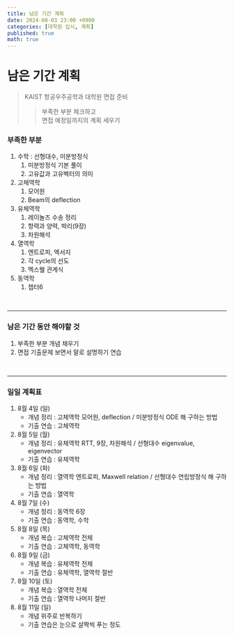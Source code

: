 ```yaml
---
title: 남은 기간 계획
date: 2024-08-03 23:00 +0900
categories: [대학원 입시, 계획]
published: true
math: true
---
```


# 남은 기간 계획


> KAIST 항공우주공학과 대학원 면접 준비
>> 부족한 부분 체크하고<br>
>> 면접 예정일까지의 계획 세우기



### 부족한 부분
1. 수학 : 선형대수, 미분방정식
   1. 미분방정식 기본 풀이
   2. 고유값과 고유벡터의 의미
2. 고체역학
   1. 모어원
   2. Beam의 deflection
3. 유체역학
   1. 레이놀즈 수송 정리
   2. 항력과 양력, 박리(9장)
   3. 차원해석
4. 열역학
   1. 엔트로피, 엑서지
   2. 각 cycle의 선도
   3. 멕스웰 관계식
5. 동역학
   1. 챕터6

<br>

***
### 남은 기간 동안 해야할 것
1. 부족한 부분 개념 채우기
2. 면접 기출문제 보면서 말로 설명하기 연습

<br>

***
### 일일 계획표
1. 8월 4일 (일)
   * 개념 정리 : 고체역학 모어원, deflection / 미분방정식 ODE 해 구하는 방법
   * 기출 연습 : 고체역학
2. 8월 5일 (월)
   * 개념 정리 : 유체역학 RTT, 9장, 차원해석 / 선형대수 eigenvalue, eigenvector
   * 기출 연습 : 유체역학
3. 8월 6일 (화)
   * 개념 정리 : 열역학 엔트로피, Maxwell relation / 선형대수 연립방정식 해 구하는 방법
   * 기출 연습 : 열역학
4. 8월 7일 (수)
   * 개념 정리 : 동역학 6장
   * 기출 연습 : 동역학, 수학
5. 8월 8일 (목)
   * 개념 복습 : 고체역학 전체
   * 기출 연습 : 고체역학, 동역학
6. 8월 9일 (금)
   * 개념 복습 : 유체역학 전체
   * 기출 연습 : 유체역학, 열역학 절반
7. 8월 10일 (토)
   * 개념 복습 : 열역학 전체
   * 기출 연습 : 열역학 나머지 절반
8. 8월 11일 (일)
   * 개념 위주로 반복하기
   * 기출 연습은 눈으로 살짝씩 푸는 정도

<!-- |8월 4일 (일)|8월 5일 (월)|8월 6일 (화)|8월 7일 (수)|8월 8일 (목)|8월 9일 (금)|8월 10일 (토)|8월 11일 (일)|
|:----------:|:----------:|:----------:|:----------:|:----------:|:----------:|:----------:|:----------:|
|고체역학 모어원, deflection 개념 정리 <br> 고체역학 기출 연습|유체역학 RTT, 9장, 차원해석 정리 <br> 유체역학 기출 연습|열역학 엔트로피, Maxwell relation 개념 정리 <br> 열역학 기출 연습|동역학 6장 개념 정리 <br> 동역학 기출 연습|d|d|d|d| -->

